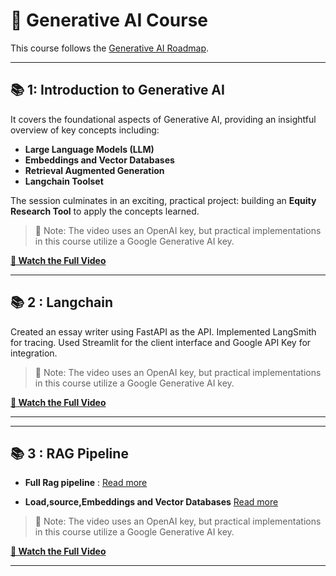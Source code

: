 # 🌟 Generative AI Course

This course follows the [Generative AI Roadmap](https://github.com/genieincodebottle/generative-ai/blob/main/GenAI_Roadmap.md).

---

## 📚  1: Introduction to Generative AI

It covers the foundational aspects of Generative AI, providing an insightful overview of key concepts including:

- **Large Language Models (LLM)**
- **Embeddings and Vector Databases**
- **Retrieval Augmented Generation**
- **Langchain Toolset**

The session culminates in an exciting, practical project: building an **Equity Research Tool** to apply the concepts learned.

> 🔑 Note: The video uses an OpenAI key, but practical implementations in this course utilize a Google Generative AI key.

**[🎥 Watch the Full Video](https://www.youtube.com/watch?v=d4yCWBGFCEs)**

---
## 📚  2 : Langchain
Created an essay writer using FastAPI as the API. Implemented LangSmith for tracing. Used Streamlit for the client interface and Google API Key for integration.



> 🔑 Note: The video uses an OpenAI key, but practical implementations in this course utilize a Google Generative AI key.

**[🎥 Watch the Full Video]("https://www.youtube.com/playlist?list=PLZoTAELRMXVOQPRG7VAuHL--y97opD5GQ)**

---
---
## 📚  3 : RAG Pipeline
- **Full Rag pipeline** : 
[Read more](2.RAG/Ragpipeline.md)

- **Load,source,Embeddings and Vector Databases**
[Read more](2.RAG/Loadsourceembedvecdatabase.md)


> 🔑 Note: The video uses an OpenAI key, but practical implementations in this course utilize a Google Generative AI key.

**[🎥 Watch the Full Video]("https://www.youtube.com/playlist?list=PLZoTAELRMXVOQPRG7VAuHL--y97opD5GQ)**

---


